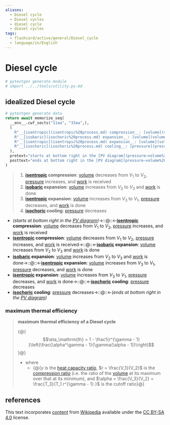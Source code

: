 ```yaml
---
aliases:
  - Diesel cycle
  - Diesel cycles
  - diesel cycle
  - diesel cycles
tags:
  - flashcard/active/general/Diesel_cycle
  - language/in/English
---
```


# Diesel cycle

```Python
# pytextgen generate module
# import ../../tools/utility.py.md
```

## idealized Diesel cycle

```Python
# pytextgen generate data
return await memorize_seq(
  __env__.cwf_sects("11aa", "33aa",),
  (
    R"__[isentropic](isentropic%20process.md) compression__: [volume](volume.md) decreases from $V_1$ to $V_2$, [pressure](pressure.md) increases, and [work](work%20(physics).md) is received",
    R"__[isobaric](isochoric%20process.md) expansion__: [volume](volume.md) increases from $V_2$ to $V_3$ and [work](work%20(physics).md) is done",
    R"__[isentropic](isentropic%20process.md) expansion__: [volume](volume.md) increases from $V_3$ to $V_1$, [pressure](pressure.md) decreases, and [work](work%20(physics).md) is done",
    R"__[isochoric](isochoric%20process.md) cooling__: [pressure](pressure.md) decreases",
  ),
  pretext="starts at bottom right in the [PV diagram](pressure–volume%20diagram.md)",
  posttext="ends at bottom right in the [PV diagram](pressure–volume%20diagram.md)",
)
```

<!--pytextgen generate section="11aa"--><!-- The following content is generated at 2023-12-19T20:25:01.123775+08:00. Any edits will be overridden! -->

> 1. __[isentropic](isentropic%20process.md) compression__: [volume](volume.md) decreases from $V_1$ to $V_2$, [pressure](pressure.md) increases, and [work](work%20(physics).md) is received
> 2. __[isobaric](isochoric%20process.md) expansion__: [volume](volume.md) increases from $V_2$ to $V_3$ and [work](work%20(physics).md) is done
> 3. __[isentropic](isentropic%20process.md) expansion__: [volume](volume.md) increases from $V_3$ to $V_1$, [pressure](pressure.md) decreases, and [work](work%20(physics).md) is done
> 4. __[isochoric](isochoric%20process.md) cooling__: [pressure](pressure.md) decreases

<!--/pytextgen-->

<!--pytextgen generate section="33aa"--><!-- The following content is generated at 2024-01-04T20:17:51.540996+08:00. Any edits will be overridden! -->

- _(starts at bottom right in the [PV diagram](pressure–volume%20diagram.md))_→::@::←__[isentropic](isentropic%20process.md) compression__: [volume](volume.md) decreases from $V_1$ to $V_2$, [pressure](pressure.md) increases, and [work](work%20(physics).md) is received
- __[isentropic](isentropic%20process.md) compression__: [volume](volume.md) decreases from $V_1$ to $V_2$, [pressure](pressure.md) increases, and [work](work%20(physics).md) is received→::@::←__[isobaric](isochoric%20process.md) expansion__: [volume](volume.md) increases from $V_2$ to $V_3$ and [work](work%20(physics).md) is done
- __[isobaric](isochoric%20process.md) expansion__: [volume](volume.md) increases from $V_2$ to $V_3$ and [work](work%20(physics).md) is done→::@::←__[isentropic](isentropic%20process.md) expansion__: [volume](volume.md) increases from $V_3$ to $V_1$, [pressure](pressure.md) decreases, and [work](work%20(physics).md) is done
- __[isentropic](isentropic%20process.md) expansion__: [volume](volume.md) increases from $V_3$ to $V_1$, [pressure](pressure.md) decreases, and [work](work%20(physics).md) is done→::@::←__[isochoric](isochoric%20process.md) cooling__: [pressure](pressure.md) decreases
- __[isochoric](isochoric%20process.md) cooling__: [pressure](pressure.md) decreases→::@::←_(ends at bottom right in the [PV diagram](pressure–volume%20diagram.md))_

<!--/pytextgen-->

### maximum thermal efficiency

> __maximum thermal efficiency of a Diesel cycle__
>
> {@{$$\eta_\mathrm{th} = 1 - \frac1{r^{\gamma - 1} }\left(\frac{\alpha^\gamma - 1}{\gamma(\alpha - 1)}\right)$$}@}
>
> - where
>   - {@{$\gamma$ is the [heat capacity ratio](heat%20capacity%20ratio.md), $r = \frac{V_1}{V_2}$ is the [compression ratio](compression%20ratio.md) (i.e. the ratio of the [volume](volume.md) at its maximum over that at its minimum), and $\alpha = \frac{V_3}{V_2} = \frac{T_3}{T_1 r^{\gamma - 1} }$ is the cutoff ratio}@}

## references

This text incorporates [content](https://en.wikipedia.org/wiki/Diesel_cycle) from [Wikipedia](Wikipedia.md) available under the [CC BY-SA 4.0](https://creativecommons.org/licenses/by-sa/4.0/) license.
